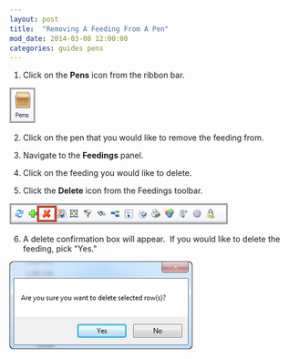 ```yaml
---
layout: post
title:  "Removing A Feeding From A Pen"
mod_date: 2014-03-08 12:00:00
categories: guides pens
---
```


1. Click on the **Pens** icon from the ribbon bar.

  ![](/assets/images/image172.png)

2. Click on the pen that you would like to remove the feeding from. 

3. Navigate to the **Feedings** panel.

4. Click on the feeding you would like to delete.

5. Click the **Delete** icon from the Feedings toolbar.

  ![](/assets/images/image189.png)

6. A delete confirmation box will appear.  If you would like to delete the feeding, pick "Yes."

  ![](/assets/images/image190.png)
